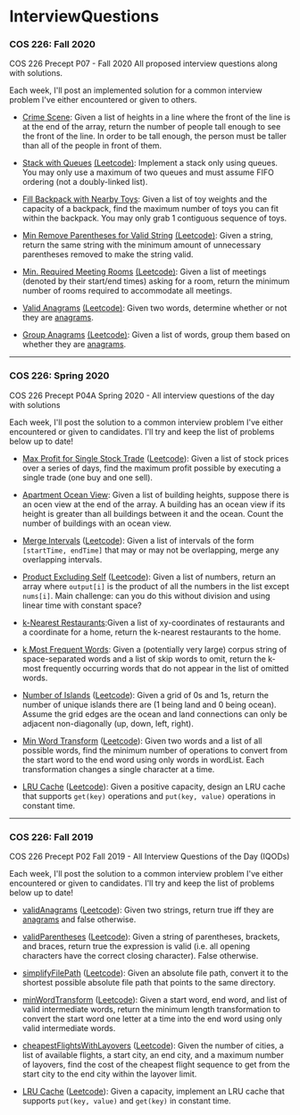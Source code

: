 # InterviewQuestions
### COS 226: Fall 2020
COS 226 Precept P07 - Fall 2020
All proposed interview questions along with solutions.

Each week, I'll post an implemented solution for a common interview problem I've either encountered or given to others.

- [Crime Scene](https://github.com/cdsciavolino/InterviewQuestions/blob/master/src/SolutionsFA20.java#L34): Given a list of heights in a line where the front of the line is at the end of the array, return the number of people tall enough to see the front of the line. In order to be tall enough, the person must be taller than all of the people in front of them.

- [Stack with Queues](https://github.com/cdsciavolino/InterviewQuestions/blob/master/src/SolutionsFA20.java#L79) [(Leetcode)](https://leetcode.com/problems/implement-stack-using-queues/): Implement a stack only using queues. You may only use a maximum of two queues and must assume FIFO ordering (not a doubly-linked list).

- [Fill Backpack with Nearby Toys](https://github.com/cdsciavolino/InterviewQuestions/blob/master/src/SolutionsFA20.java#L163): Given a list of toy weights and the capacity of a backpack, find the maximum number of toys you can fit within the backpack. You may only grab 1 contiguous sequence of toys.

- [Min Remove Parentheses for Valid String](https://github.com/cdsciavolino/InterviewQuestions/blob/master/src/SolutionsFA20.java#L220) [(Leetcode)](https://leetcode.com/problems/minimum-remove-to-make-valid-parentheses/): Given a string, return the same string with the minimum amount of unnecessary parentheses removed to make the string valid.

- [Min. Required Meeting Rooms](https://github.com/cdsciavolino/InterviewQuestions/blob/master/src/SolutionsFA20.java#L275) [(Leetcode)](https://www.lintcode.com/problem/meeting-rooms-ii/description): Given a list of meetings (denoted by their start/end times) asking for a room, return the minimum number of rooms required to accommodate all meetings.

- [Valid Anagrams](https://github.com/cdsciavolino/InterviewQuestions/blob/master/src/SolutionsFA20.java#L361) [(Leetcode)](http://leetcode.com/problems/valid-anagram/): Given two words, determine whether or not they are [anagrams](https://en.wikipedia.org/wiki/Anagram).

- [Group Anagrams](https://github.com/cdsciavolino/InterviewQuestions/blob/master/src/SolutionsFA20.java#L396) [(Leetcode)](http://leetcode.com/problems/group-anagrams/): Given a list of words, group them based on whether they are [anagrams](https://en.wikipedia.org/wiki/Anagram).

---
### COS 226: Spring 2020

COS 226 Precept P04A Spring 2020 - All interview questions of the day with solutions

Each week, I'll post the solution to a common interview problem I've either encountered or given to candidates. I'll try and keep the list of problems below up to date!

- [Max Profit for Single Stock Trade](https://github.com/cdsciavolino/InterviewQuestions/blob/master/src/SolutionsSP20.java#L33) ([Leetcode](https://leetcode.com/problems/best-time-to-buy-and-sell-stock/)): Given a list of stock prices over a series of days, find the maximum profit possible by executing a single trade (one buy and one sell).

- [Apartment Ocean View](https://github.com/cdsciavolino/InterviewQuestions/blob/master/src/SolutionsSP20.java#L67): Given a list of building heights, suppose there is an ocen view at the end of the array. A building has an ocean view if its height is greater than all buildings between it and the ocean. Count the number of buildings with an ocean view.

- [Merge Intervals](https://github.com/cdsciavolino/InterviewQuestions/blob/master/src/SolutionsSP20.java#L100) ([Leetcode](https://leetcode.com/problems/merge-intervals/)): Given a list of intervals of the form `[startTime, endTime]` that may or may not be overlapping, merge any overlapping intervals.

- [Product Excluding Self](https://github.com/cdsciavolino/InterviewQuestions/blob/master/src/SolutionsSP20.java#L143) ([Leetcode](https://leetcode.com/problems/product-of-array-except-self/)): Given a list of numbers, return an array where `output[i]` is the product of all the numbers in the list except `nums[i]`. Main challenge: can you do this without division and using linear time with constant space?

- [k-Nearest Restaurants](https://github.com/cdsciavolino/InterviewQuestions/blob/master/src/SolutionsSP20.java#L179):Given a list of xy-coordinates of restaurants and a coordinate for a home, return the k-nearest restaurants to the home.

- [k Most Frequent Words](https://github.com/cdsciavolino/InterviewQuestions/blob/master/src/SolutionsSP20.java#L272): Given a (potentially very large) corpus string of space-separated words and a list of skip words to omit, return the k-most frequently occurring words that do not appear in the list of omitted words.

- [Number of Islands](https://github.com/cdsciavolino/InterviewQuestions/blob/master/src/SolutionsSP20.java#L321) ([Leetcode](https://leetcode.com/problems/number-of-islands/)): Given a grid of 0s and 1s, return the number of unique islands there are (1 being land and 0 being ocean). Assume the grid edges are the ocean and land connections can only be adjacent non-diagonally (up, down, left, right).

- [Min Word Transform](https://github.com/cdsciavolino/InterviewQuestions/blob/master/src/SolutionsSP20.java#L397) ([Leetcode](https://leetcode.com/problems/word-ladder/)): Given two words and a list of all possible words, find the minimum number of operations to convert from the start word to the end word using only words in wordList. Each transformation changes a single character at a time.

- [LRU Cache](https://github.com/cdsciavolino/InterviewQuestions/blob/master/src/SolutionsSP20.java#L464) ([Leetcode](https://leetcode.com/problems/lru-cache/)): Given a positive capacity, design an LRU cache that supports `get(key)` operations and `put(key, value)` operations in constant time.

---
### COS 226: Fall 2019
COS 226 Precept P02 Fall 2019 - All Interview Questions of the Day (IQODs)

Each week, I'll post the solution to a common interview problem I've either encountered or given to candidates. I'll try and keep the list of problems below up to date!

- [validAnagrams](https://github.com/cdsciavolino/InterviewQuestions/blob/master/src/SolutionsFA19.java#L16) ([Leetcode](https://leetcode.com/problems/valid-anagram/)): Given two strings, return true iff they are [anagrams](https://en.wikipedia.org/wiki/Anagram) and false otherwise.

- [validParentheses](https://github.com/cdsciavolino/InterviewQuestions/blob/master/src/SolutionsFA19.java#L49) ([Leetcode](https://leetcode.com/problems/valid-parentheses/)): Given a string of parentheses, brackets, and braces, return true the expression is valid (i.e. all opening characters have the correct closing character). False otherwise.

- [simplifyFilePath](https://github.com/cdsciavolino/InterviewQuestions/blob/master/src/SolutionsFA19.java#L87) ([Leetcode](https://leetcode.com/problems/simplify-path/)): Given an absolute file path, convert it to the shortest possible absolute file path that points to the same directory.

- [minWordTransform](https://github.com/cdsciavolino/InterviewQuestions/blob/master/src/SolutionsFA19.java#L140) ([Leetcode](https://leetcode.com/problems/word-ladder/)): Given a start word, end word, and list of valid intermediate words, return the minimum length transformation to convert the start word one letter at a time into the end word using only valid intermediate words.

- [cheapestFlightsWithLayovers](https://github.com/cdsciavolino/InterviewQuestions/blob/master/src/SolutionsFA19.java#L215) ([Leetcode](https://leetcode.com/problems/cheapest-flights-within-k-stops/)): Given the number of cities, a list of available flights, a start city, an end city, and a maximum number of layovers, find the cost of the cheapest flight sequence to get from the start city to the end city within the layover limit. 

- [LRU Cache](https://github.com/cdsciavolino/InterviewQuestions/blob/master/src/SolutionsFA19.java#L260) ([Leetcode](https://leetcode.com/problems/lru-cache/)): Given a capacity, implement an LRU cache that supports `put(key, value)` and `get(key)` in constant time.
